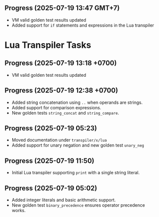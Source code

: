 ## Progress (2025-07-19 13:47 GMT+7)
- VM valid golden test results updated
- Added support for `if` statements and expressions in the Lua transpiler

# Lua Transpiler Tasks

## Progress (2025-07-19 13:18 +0700)
- VM valid golden test results updated

## Progress (2025-07-19 12:38 +0700)
- Added string concatenation using `..` when operands are strings.
- Added support for comparison expressions.
- New golden tests `string_concat` and `string_compare`.

## Progress (2025-07-19 05:23)
- Moved documentation under `transpiler/x/lua`
- Added support for unary negation and new golden test `unary_neg`

## Progress (2025-07-19 11:50)
- Initial Lua transpiler supporting `print` with a single string literal.

## Progress (2025-07-19 05:02)
- Added integer literals and basic arithmetic support.
- New golden test `binary_precedence` ensures operator precedence works.
